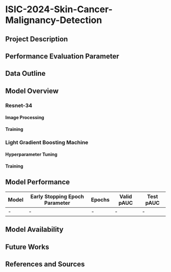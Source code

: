 # ISIC-2024-Skin-Cancer-Malignancy-Detection

## Project Description

## Performance Evaluation Parameter

## Data Outline

## Model Overview

### Resnet-34

#### Image Processing

#### Training 

### Light Gradient Boosting Machine

#### Hyperparameter Tuning 

#### Training

## Model Performance 

| **Model** | **Early Stopping Epoch Parameter** | **Epochs** | **Valid pAUC** | **Test pAUC** |
|------------------|-------------------------------|------------|-------------------|-----------------|
| -         | -  | -        | -          | -    |

## Model Availability

## Future Works

## References and Sources
